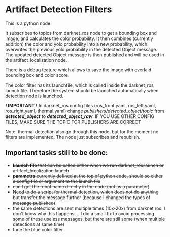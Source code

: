 Artifact Detection Filters
==========================

This is a python node. 

It subscribes to topics from darknet_ros node to get a bounding box and image, 
and calculates the color probability. It then combines (currently addition) 
the color and yolo probability into a new probability, which overwrites the 
previous yolo probability in the detected Object message. The updated 
detected Object message is then published and will be used in the 
artifact_localization node.

There is a debug feature which allows to save the image with overlaid bounding box
and color score.

The color filter has its launchfile, which is called inside the darknet_ros launch file.
Therefore the system should be launched automatically when detection node is launched.


**! IMPORTANT !** In darknet_ros config files 
(ros_front.yaml, ros_left.yaml, ros_right.yaml, thermal.yaml) change 
*publishers/detected_object/topic* from ***detected_object*** 
to ***detected_object_raw***. IF YOU USE OTHER CONFIG FILES, MAKE SURE
THE TOPIC FOR PUBLISHERS ARE CORRECT

Note: thermal detection also go through this node, 
but for the moment no filters are implemented. 
The node just subscribes and republish.


## Important tasks still to be done:
- ~~**Launch file** that can be called either when we run darknet_ros.launch or 
  artifact_localization.launch~~
- ~~**parametrs** currently defined at the top of python code, should so either a 
config file or argument to the launch file~~
- ~~can I get the robot name directly in the code (not as a parameter)~~
- ~~Need to do a script for thermal detection, which does not do anything 
  but transfer the message further 
  (because I changed the types of message published)~~
- the same detections are sent multiple times (10x-20x) from darknet ros. 
I don't know why this happens ... I did a small fix to avoid processing some of these 
  useless messages, but there are still some (when multiple detections at same time)
- tune the blue color filter
